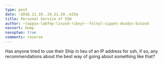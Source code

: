 ```yaml
---
type: post
date: ~2016.11.19..19.31.39..e33a
title: Personal Service of SSH
author: ~loppyx-labfep-linzod-ribnyr--folnyl-sippet-dozdys-binzod
navsort: bump
navuptwo: true
comments: reverse
---
```


Has anyone tried to use their Ship in lieu of an IP address for ssh, if so, any recommendations about the best way of going about something like that?